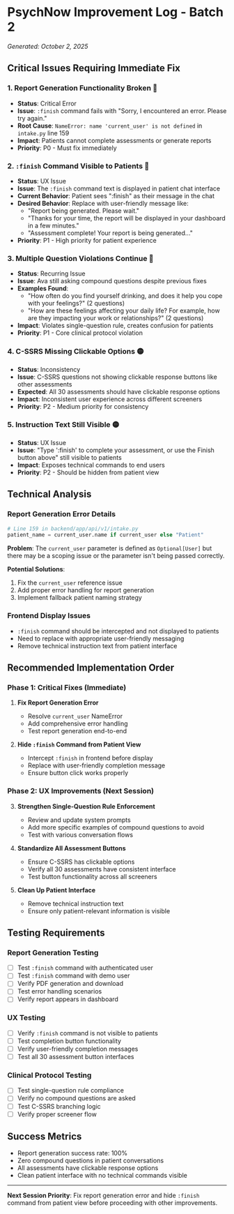 # PsychNow Improvement Log - Batch 2
*Generated: October 2, 2025*

## Critical Issues Requiring Immediate Fix

### 1. **Report Generation Functionality Broken** 🚨
- **Status**: Critical Error
- **Issue**: `:finish` command fails with "Sorry, I encountered an error. Please try again."
- **Root Cause**: `NameError: name 'current_user' is not defined` in `intake.py` line 159
- **Impact**: Patients cannot complete assessments or generate reports
- **Priority**: P0 - Must fix immediately

### 2. **`:finish` Command Visible to Patients** 🔴
- **Status**: UX Issue
- **Issue**: The `:finish` command text is displayed in patient chat interface
- **Current Behavior**: Patient sees ":finish" as their message in the chat
- **Desired Behavior**: Replace with user-friendly message like:
  - "Report being generated. Please wait."
  - "Thanks for your time, the report will be displayed in your dashboard in a few minutes."
  - "Assessment complete! Your report is being generated..."
- **Priority**: P1 - High priority for patient experience

### 3. **Multiple Question Violations Continue** 🔴
- **Status**: Recurring Issue
- **Issue**: Ava still asking compound questions despite previous fixes
- **Examples Found**:
  - "How often do you find yourself drinking, and does it help you cope with your feelings?" (2 questions)
  - "How are these feelings affecting your daily life? For example, how are they impacting your work or relationships?" (2 questions)
- **Impact**: Violates single-question rule, creates confusion for patients
- **Priority**: P1 - Core clinical protocol violation

### 4. **C-SSRS Missing Clickable Options** 🟡
- **Status**: Inconsistency
- **Issue**: C-SSRS questions not showing clickable response buttons like other assessments
- **Expected**: All 30 assessments should have clickable response options
- **Impact**: Inconsistent user experience across different screeners
- **Priority**: P2 - Medium priority for consistency

### 5. **Instruction Text Still Visible** 🟡
- **Status**: UX Issue
- **Issue**: "Type ':finish' to complete your assessment, or use the Finish button above" still visible to patients
- **Impact**: Exposes technical commands to end users
- **Priority**: P2 - Should be hidden from patient view

## Technical Analysis

### Report Generation Error Details
```python
# Line 159 in backend/app/api/v1/intake.py
patient_name = current_user.name if current_user else "Patient"
```

**Problem**: The `current_user` parameter is defined as `Optional[User]` but there may be a scoping issue or the parameter isn't being passed correctly.

**Potential Solutions**:
1. Fix the `current_user` reference issue
2. Add proper error handling for report generation
3. Implement fallback patient naming strategy

### Frontend Display Issues
- `:finish` command should be intercepted and not displayed to patients
- Need to replace with appropriate user-friendly messaging
- Remove technical instruction text from patient interface

## Recommended Implementation Order

### Phase 1: Critical Fixes (Immediate)
1. **Fix Report Generation Error**
   - Resolve `current_user` NameError
   - Add comprehensive error handling
   - Test report generation end-to-end

2. **Hide `:finish` Command from Patient View**
   - Intercept `:finish` in frontend before display
   - Replace with user-friendly completion message
   - Ensure button click works properly

### Phase 2: UX Improvements (Next Session)
3. **Strengthen Single-Question Rule Enforcement**
   - Review and update system prompts
   - Add more specific examples of compound questions to avoid
   - Test with various conversation flows

4. **Standardize All Assessment Buttons**
   - Ensure C-SSRS has clickable options
   - Verify all 30 assessments have consistent interface
   - Test button functionality across all screeners

5. **Clean Up Patient Interface**
   - Remove technical instruction text
   - Ensure only patient-relevant information is visible

## Testing Requirements

### Report Generation Testing
- [ ] Test `:finish` command with authenticated user
- [ ] Test `:finish` command with demo user
- [ ] Verify PDF generation and download
- [ ] Test error handling scenarios
- [ ] Verify report appears in dashboard

### UX Testing
- [ ] Verify `:finish` command is not visible to patients
- [ ] Test completion button functionality
- [ ] Verify user-friendly completion messages
- [ ] Test all 30 assessment button interfaces

### Clinical Protocol Testing
- [ ] Test single-question rule compliance
- [ ] Verify no compound questions are asked
- [ ] Test C-SSRS branching logic
- [ ] Verify proper screener flow

## Success Metrics
- Report generation success rate: 100%
- Zero compound questions in patient conversations
- All assessments have clickable response options
- Clean patient interface with no technical commands visible

---

**Next Session Priority**: Fix report generation error and hide `:finish` command from patient view before proceeding with other improvements.
